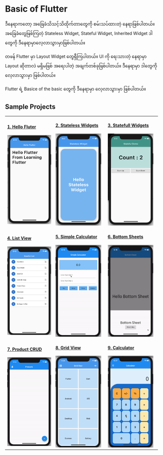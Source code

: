 # Basic of Flutter

ဒီနေရာကတော့ အခြေခံသိသင့်သိထိုက်တာတွေကို စမ်းသပ်ထားတဲ့ နေရာဖြစ်ပါတယ်။ အခြေခံတွေဖြစ်ကြတဲ့ Stateless Widget, Stateful Widget, Inherited Widget ဒါတွေကို ဒီနေရာမှာလေ့လာသွားမှာဖြစ်ပါတယ်။

တဖန် Flutter မှာ Layout Widget တွေရှိိကြပါတယ်။ UI ကို ရေးသားတဲ့ နေရာမှာ Layout ဆိုတာလဲ မရှိမဖြစ် အရေးပါတဲ့ အချက်တစ်ခုဖြစ်ပါတယ်။ ဒီနေရာမှာ ဒါတွေကို လေ့လာသွားမှာ ဖြစ်ပါတယ်။

Flutter ရဲ့ Basice of the basic တွေကို ဒီနေရာမှာ လေ့လာသွားမှာ ဖြစ်ပါတယ်။

## Sample Projects

<table style="width=100%">
  <tr>
    <td>
      <h4><a href="https://github.com/minlwin/learning-flutter/tree/master/01.basic/f01_hello">1. Hello Fluter</a></h4>
      <a href="https://github.com/minlwin/learning-flutter/tree/master/01.basic/f01_hello"><img src="images/1-hello-flutter.png" ></a>
    </td>
    <td>
      <h4><a href="https://github.com/minlwin/learning-flutter/tree/master/01.basic/f02_stateless_widget">2. Stateless Widgets</a></h4>
      <a href="https://github.com/minlwin/learning-flutter/tree/master/01.basic/f02_stateless_widget"><img src="images/2-stateless-widget.png" width="95%"></a>
    </td>
    <td>
      <h4><a href="https://github.com/minlwin/learning-flutter/tree/master/01.basic/f03_statefull_widget">3. Statefull Widgets</a></h4>
      <a href="https://github.com/minlwin/learning-flutter/tree/master/01.basic/f03_statefull_widget"><img src="images/3-stateful-widget.png" width="95%"></a>
    </td>
  </tr>
  <tr>
    <td>
      <h4><a href="https://github.com/minlwin/learning-flutter/tree/master/01.basic/f04_stateful_list">4. List View</a></h4>
      <a href="https://github.com/minlwin/learning-flutter/tree/master/01.basic/f04_stateful_list"><img src="images/4-list-view.png"></a>
    </td>
    <td>
      <h4><a href="https://github.com/minlwin/learning-flutter/tree/master/01.basic/f05_form_controls">5. Simple Calculator</a></h4>
      <a href="https://github.com/minlwin/learning-flutter/tree/master/01.basic/f05_form_controls"><img src="images/5-simple-calculator.gif" width="95%"></a>
    </td>
    <td>
      <h4><a href="https://github.com/minlwin/learning-flutter/tree/master/01.basic/f06_bottom_sheet">6. Bottom Sheets</a></h4>
      <a href="https://github.com/minlwin/learning-flutter/tree/master/01.basic/f06_bottom_sheet"><img src="images/6-bottom-sheet.gif" width="95%"></a>
    </td>
  </tr>
  <tr>
    <td>
      <h4><a href="https://github.com/minlwin/learning-flutter/tree/master/01.basic/f07_products">7. Product CRUD</a></h4>
      <a href="https://github.com/minlwin/learning-flutter/tree/master/01.basic/f07_products"><img src="images/7-product-crud.gif"></a>
    </td>
    <td>
      <h4><a href="https://github.com/minlwin/learning-flutter/tree/master/01.basic/f08_grid">8. Grid View</a></h4>
      <a href="https://github.com/minlwin/learning-flutter/tree/master/01.basic/f08_grid"><img src="images/8-grid-view.png" width="95%"></a>
    </td>
    <td>
      <h4><a href="https://github.com/minlwin/learning-flutter/tree/master/01.basic/f09_calculator">9. Calculator</a></h4>
      <a href="https://github.com/minlwin/learning-flutter/tree/master/01.basic/f09_calculator"><img src="images/9-calculator.gif" width="95%"></a>
    </td>
  </tr>
</table>
